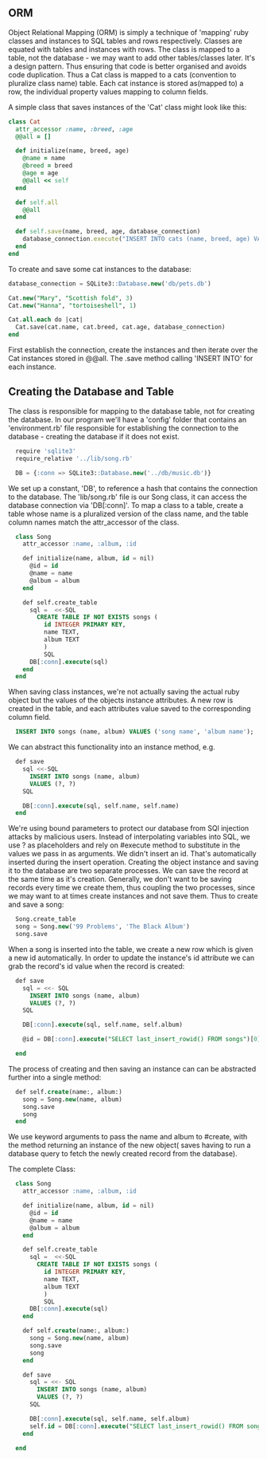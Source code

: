 ## ORM

Object Relational Mapping (ORM) is simply a technique of 'mapping' ruby classes and instances to SQL tables and rows respectively. Classes are equated with tables and instances with rows. The class is mapped to a table, not the database - we may want to add other tables/classes later. It's a design pattern. Thus ensuring that code is better organised and avoids code duplication. Thus a Cat class is mapped to a cats (convention to pluralize class name) table. Each cat instance is stored as(mapped to) a row, the individual property values mapping to column fields.

A simple class that saves instances of the 'Cat' class might look like this:

```ruby
class Cat
  attr_accessor :name, :breed, :age
  @@all = []

  def initialize(name, breed, age)
    @name = name
    @breed = breed
    @age = age
    @@all << self
  end

  def self.all
    @@all
  end

  def self.save(name, breed, age, database_connection)
    database_connection.execute("INSERT INTO cats (name, breed, age) VALUES (?, ?, ?)",name, breed, age)
  end
end

```

To create and save some cat instances to the database:

```sql
database_connection = SQLite3::Database.new('db/pets.db')

Cat.new("Mary", "Scottish fold", 3)
Cat.new("Hanna", "tortoiseshell", 1)

Cat.all.each do |cat|
  Cat.save(cat.name, cat.breed, cat.age, database_connection)
end
```

First establish the connection, create the instances and then iterate over the Cat instances stored in @@all. The .save method calling 'INSERT INTO' for each instance.


## Creating the Database and Table

The class is responsible for mapping to the database table, not for creating the database. In our program we'll have a 'config' folder that contains an 'environment.rb' file responsible for establishing the connection to the database - creating the database if it does not exist.

```sql
  require 'sqlite3'
  require_relative '../lib/song.rb'

  DB = {:conn => SQLite3::Database.new('../db/music.db')}
```

We set up a constant, 'DB', to reference a hash that contains the connection to the database. The 'lib/song.rb' file is our Song class, it can access the database connection via 'DB[:conn]'. To map a class to a table, create a table whose name is a pluralized version of the class name, and the table column names match the attr_accessor of the class.


```sql
  class Song
    attr_accessor :name, :album, :id

    def initialize(name, album, id = nil)
      @id = id
      @name = name
      @album = album
    end

    def self.create_table
      sql =  <<-SQL
        CREATE TABLE IF NOT EXISTS songs (
          id INTEGER PRIMARY KEY,
          name TEXT,
          album TEXT
          )
          SQL
      DB[:conn].execute(sql)
    end
  end
```

When saving class instances, we're not actually saving the actual ruby object but the values of the objects instance attributes. A new row is created in the table, and each attributes value saved to the corresponding column field.

```sql
  INSERT INTO songs (name, album) VALUES ('song name', 'album name');
```

We can abstract this functionality into an instance method, e.g.

```sql
  def save
    sql <<-SQL
      INSERT INTO songs (name, album)
      VALUES (?, ?)
    SQL

    DB[:conn].execute(sql, self.name, self.name)
  end
```

We're using bound parameters to protect our database from SQl injection attacks by malicious users. Instead of interpolating variables into SQL, we use ? as placeholders and rely on #execute method to substitute in the values we pass in as arguments. We didn't insert an id. That's automatically inserted during the insert operation. Creating the object instance and saving it to the database are two separate processes. We can save the record at the same time as it's creation. Generally, we don't want to be saving records every time we create them, thus coupling the two processes, since we may want to at times create instances and not save them. Thus to create and save a song:

```sql
  Song.create_table
  song = Song.new('99 Problems', 'The Black Album')
  song.save
```

When a song is inserted into the table, we create a new row which is given a new id automatically. In order to update the instance's id attribute we can grab the record's id value when the record is created:

```sql
  def save
    sql = <<- SQL
      INSERT INTO songs (name, album)
      VALUES (?, ?)
    SQL

    DB[:conn].execute(sql, self.name, self.album)

    @id = DB[:conn].execute("SELECT last_insert_rowid() FROM songs")[0][0]

  end
```

The process of creating and then saving an instance can can be abstracted further into a single method:

```sql
  def self.create(name:, album:)
    song = Song.new(name, album)
    song.save
    song
  end
```

We use keyword arguments to pass the name and album to #create, with the method returning an instance of the new object( saves having to run a database query to fetch the newly created record from the database).

The complete Class:

```sql
  class Song
    attr_accessor :name, :album, :id

    def initialize(name, album, id = nil)
      @id = id
      @name = name
      @album = album
    end

    def self.create_table
      sql =  <<-SQL
        CREATE TABLE IF NOT EXISTS songs (
          id INTEGER PRIMARY KEY,
          name TEXT,
          album TEXT
          )
          SQL
      DB[:conn].execute(sql)
    end

    def self.create(name:, album:)
      song = Song.new(name, album)
      song.save
      song
    end

    def save
      sql = <<- SQL
        INSERT INTO songs (name, album)
        VALUES (?, ?)
      SQL

      DB[:conn].execute(sql, self.name, self.album)
      self.id = DB[:conn].execute("SELECT last_insert_rowid() FROM songs")[0][0]
    end

  end
```

